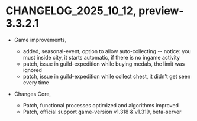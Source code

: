 ﻿# CHANGELOG_2025_10_12, preview-3.3.2.1

+ Game improvements,
  - added, seasonal-event, option to allow auto-collecting
  -- notice: you must inside city, it starts automatic, if there is no ingame activity
  - patch, issue in guild-expedition while buying medals, the limit was ignored
  - patch, issue in guild-expedition while collect chest, it didn't get seen every time

+ Changes Core,
  - Patch, functional processes optimized and algorithms improved
  - Patch, official support game-version v1.318 & v1.319, beta-server
